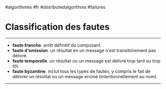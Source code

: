 #algorithmes #fr #distributedalgorithms #failures
# Classification des fautes
---
+ **faute franche**. arrêt définitif du composant.
+ **faute d'omission**. un résultat en un message n'est transitoirement pas délivré.
+ **faute temporelle**. un résultat ou un message est délivré trop tard ou trop tôt.
+ **faute byzantine**. inclut tous les types de fautes, y compris le fait de délivrer un résultat ou un message erroné (intentionnellement au nom).

---

